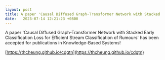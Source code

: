 ```yaml
---
layout: post
title: A paper 'Causal Diffused Graph-Transformer Network with Stacked Early Classification Loss for Efficient Stream Classification of Rumours' has been accepted for publication in Knowledge-Based Systems!
date:   2023-07-14 12:21:23 +0800
---
```


A paper 'Causal Diffused Graph-Transformer Network with Stacked Early Classification Loss for Efficient Stream Classification of Rumours' has been accepted for publications in Knowledge-Based Systems!

[https://thcheung.github.io/cdgtn](https://thcheung.github.io/cdgtn)
